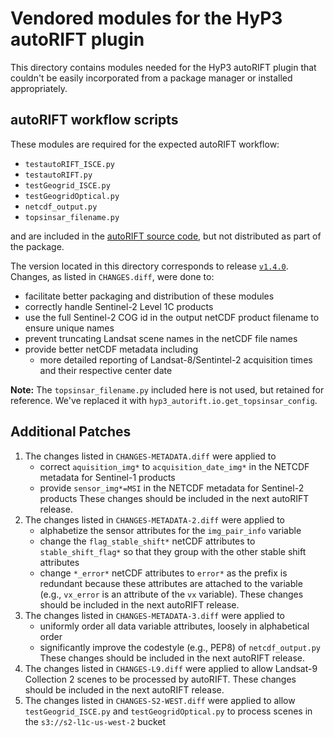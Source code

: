# Vendored modules for the HyP3 autoRIFT plugin

This directory contains modules needed for the HyP3 autoRIFT plugin that couldn't
be easily incorporated from a package manager or installed appropriately.

## autoRIFT workflow scripts

These modules are required for the expected autoRIFT workflow:
* `testautoRIFT_ISCE.py`
* `testautoRIFT.py`
* `testGeogrid_ISCE.py` 
* `testGeogridOptical.py`
* `netcdf_output.py`
* `topsinsar_filename.py`

and are included in the [autoRIFT source code](https://github.com/nasa-jpl/autoRIFT),
but not distributed as part of the package. 

The version located in this directory corresponds to release [`v1.4.0`](https://github.com/nasa-jpl/autoRIFT/releases/tag/v1.4.0).
Changes, as listed in `CHANGES.diff`, were done to: 
* facilitate better packaging and distribution of these modules
* correctly handle Sentinel-2 Level 1C products
* use the full Sentinel-2 COG id in the output netCDF product filename to ensure unique names
* prevent truncating Landsat scene names in the netCDF file names
* provide better netCDF metadata including
  * more detailed reporting of Landsat-8/Sentintel-2 acquisition times and their respective center date

**Note:** The `topsinsar_filename.py` included here is not used, but retained for reference.
We've replaced it  with `hyp3_autorift.io.get_topsinsar_config`. 

## Additional Patches

1. The changes listed in `CHANGES-METADATA.diff` were applied to
   * correct `aquisition_img*` to `acquisition_date_img*` in the NETCDF metadata
     for Sentinel-1 products
   * provide `sensor_img*=MSI` in the NETCDF metadata for Sentinel-2 products
   These changes should be included in the next autoRIFT release.
2. The changes listed in `CHANGES-METADATA-2.diff` were applied to
   * alphabetize the sensor attributes for the `img_pair_info` variable 
   * change the `flag_stable_shift*` netCDF attributes to `stable_shift_flag*` so
     that they group with the other stable shift attributes
   * change `*_error*` netCDF attributes to `error*` as the prefix is redundant
     because these attributes are attached to the variable (e.g., `vx_error` is
     an attribute of the `vx` variable).
   These changes should be included in the next autoRIFT release.
3. The changes listed in `CHANGES-METADATA-3.diff` were applied to
   * uniformly order all data variable attributes, loosely in alphabetical order
   * significantly improve the codestyle (e.g., PEP8) of `netcdf_output.py`
   These changes should be included in the next autoRIFT release.
4. The changes listed in `CHANGES-L9.diff` were applied to allow Landsat-9
   Collection 2 scenes to be processed by autoRIFT. These changes should be
   included in the next autoRIFT release.
5. The changes listed in `CHANGES-S2-WEST.diff` were applied to allow `testGeogrid_ISCE.py`
   and `testGeogridOptical.py` to process scenes in the `s3://s2-l1c-us-west-2` bucket
